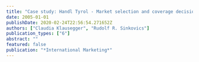 ```yaml
---
title: "Case study: Handl Tyrol - Market selection and coverage decisions of a medium-sized Austrian enterprise"
date: 2005-01-01
publishDate: 2020-02-24T22:56:54.271652Z
authors: ["Claudia Klausegger", "Rudolf R. Sinkovics"]
publication_types: ["6"]
abstract: ""
featured: false
publication: "*International Marketing*"
---
```


